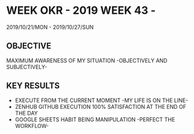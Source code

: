 # WEEK OKR - 2019 WEEK 43 -

2019/10/21/MON - 2019/10/27/SUN

## OBJECTIVE

MAXIMUM AWARENESS OF MY SITUATION -OBJECTIVELY AND SUBJECTIVELY-

## KEY RESULTS

- EXECUTE FROM THE CURRENT MOMENT -MY LIFE IS ON THE LINE-
- ZENHUB GITHUB EXECUTION 100% SATISFACTION AT THE END OF THE DAY
- GOOGLE SHEETS HABIT BEING MANIPULATION -PERFECT THE WORKFLOW-
